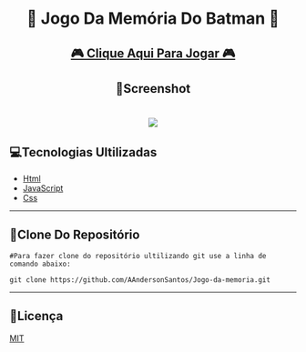 <h1 align="center">🦇 Jogo Da Memória Do Batman 🦇</h1>

<h2 align="center"><a href="https://aandersonsantos.github.io/Jogo-da-memoria/"> 🎮 Clique Aqui Para Jogar 🎮</a></h2>

<h2 align="center">📸Screenshot</h2>
<p>
<h1 align="center"><img src="img/screnshot.gif"></h1>

## **💻Tecnologias Ultilizadas**

* [Html](https://developer.mozilla.org/pt-BR/docs/Web/Guide/HTML/HTML5)
* [JavaScript](https://developer.mozilla.org/pt-BR/docs/Web/JavaScript)
* [Css](https://developer.mozilla.org/pt-BR/docs/Web/CSS)
---

## **💾Clone Do Repositório**
```
#Para fazer clone do repositório ultilizando git use a linha de comando abaixo:

git clone https://github.com/AAndersonSantos/Jogo-da-memoria.git
```
---


## **📝Licença**

 [MIT](https://github.com/AAndersonSantos/Jogo-da-memoria/blob/main/LICENSE) 
